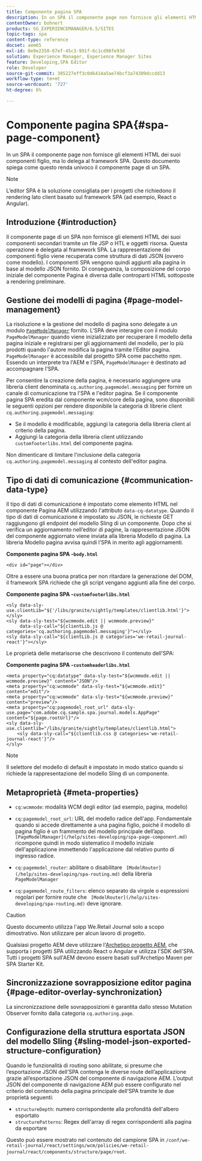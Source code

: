 ```yaml
---
title: Componente pagina SPA
description: In un SPA il componente page non fornisce gli elementi HTML dei suoi componenti figlio, ma lo delega al framework SPA. Questo documento spiega come questo renda univoco il componente page di un SPA.
contentOwner: bohnert
products: SG_EXPERIENCEMANAGER/6.5/SITES
topic-tags: spa
content-type: reference
docset: aem65
exl-id: 0e9e2350-67ef-45c3-991f-6c1cd98fe93d
solution: Experience Manager, Experience Manager Sites
feature: Developing,SPA Editor
role: Developer
source-git-commit: 305227eff3c0d6414a5ae74bcf3a74309dccdd13
workflow-type: tm+mt
source-wordcount: '727'
ht-degree: 6%

---
```


# Componente pagina SPA{#spa-page-component}

In un SPA il componente page non fornisce gli elementi HTML dei suoi componenti figlio, ma lo delega al framework SPA. Questo documento spiega come questo renda univoco il componente page di un SPA.

>[!NOTE]
>
>L’editor SPA è la soluzione consigliata per i progetti che richiedono il rendering lato client basato sul framework SPA (ad esempio, React o Angular).

## Introduzione {#introduction}

Il componente page di un SPA non fornisce gli elementi HTML dei suoi componenti secondari tramite un file JSP o HTL e oggetti risorsa. Questa operazione è delegata al framework SPA. La rappresentazione dei componenti figlio viene recuperata come struttura di dati JSON (ovvero come modello). I componenti SPA vengono quindi aggiunti alla pagina in base al modello JSON fornito. Di conseguenza, la composizione del corpo iniziale del componente Pagina è diversa dalle controparti HTML sottoposte a rendering preliminare.

## Gestione dei modelli di pagina {#page-model-management}

La risoluzione e la gestione del modello di pagina sono delegate a un modulo [`PageModelManager`](/help/sites-developing/spa-blueprint.md#pagemodelmanager) fornito. L&#39;SPA deve interagire con il modulo `PageModelManager` quando viene inizializzato per recuperare il modello della pagina iniziale e registrarsi per gli aggiornamenti del modello, per lo più prodotti quando l&#39;autore modifica la pagina tramite l&#39;Editor pagina. `PageModelManager` è accessibile dal progetto SPA come pacchetto npm. Essendo un interprete tra l&#39;AEM e l&#39;SPA, `PageModelManager` è destinato ad accompagnare l&#39;SPA.

Per consentire la creazione della pagina, è necessario aggiungere una libreria client denominata `cq.authoring.pagemodel.messaging` per fornire un canale di comunicazione tra l&#39;SPA e l&#39;editor pagina. Se il componente pagina SPA eredita dal componente wcm/core della pagina, sono disponibili le seguenti opzioni per rendere disponibile la categoria di librerie client `cq.authoring.pagemodel.messaging`:

* Se il modello è modificabile, aggiungi la categoria della libreria client al criterio della pagina.
* Aggiungi la categoria della libreria client utilizzando `customfooterlibs.html` del componente pagina.

Non dimenticare di limitare l&#39;inclusione della categoria `cq.authoring.pagemodel.messaging` al contesto dell&#39;editor pagina.

## Tipo di dati di comunicazione {#communication-data-type}

Il tipo di dati di comunicazione è impostato come elemento HTML nel componente Pagina AEM utilizzando l&#39;attributo `data-cq-datatype`. Quando il tipo di dati di comunicazione è impostato su JSON, le richieste GET raggiungono gli endpoint del modello Sling di un componente. Dopo che si verifica un aggiornamento nell’editor di pagine, la rappresentazione JSON del componente aggiornato viene inviata alla libreria Modello di pagina. La libreria Modello pagina avvisa quindi l’SPA in merito agli aggiornamenti.

**Componente pagina SPA -`body.html`**

```
<div id="page"></div>
```

Oltre a essere una buona pratica per non ritardare la generazione del DOM, il framework SPA richiede che gli script vengano aggiunti alla fine del corpo.

**Componente pagina SPA -`customfooterlibs.html`**

```
<sly data-sly-use.clientLib="${'/libs/granite/sightly/templates/clientlib.html'}"></sly>
<sly data-sly-test="${wcmmode.edit || wcmmode.preview}"
     data-sly-call="${clientLib.js @ categories='cq.authoring.pagemodel.messaging'}"></sly>
<sly data-sly-call="${clientLib.js @ categories='we-retail-journal-react'}"></sly>
```

Le proprietà delle metarisorse che descrivono il contenuto dell’SPA:

**Componente pagina SPA -`customheaderlibs.html`**

```
<meta property="cq:datatype" data-sly-test="${wcmmode.edit || wcmmode.preview}" content="JSON"/>
<meta property="cq:wcmmode" data-sly-test="${wcmmode.edit}" content="edit"/>
<meta property="cq:wcmmode" data-sly-test="${wcmmode.preview}" content="preview"/>
<meta property="cq:pagemodel_root_url" data-sly-use.page="com.adobe.cq.sample.spa.journal.models.AppPage" content="${page.rootUrl}"/>
<sly data-sly-use.clientlib="/libs/granite/sightly/templates/clientlib.html">
    <sly data-sly-call="${clientlib.css @ categories='we-retail-journal-react'}"/>
</sly>
```

>[!NOTE]
>
>Il selettore del modello di default è impostato in modo statico quando si richiede la rappresentazione del modello Sling di un componente.

## Metaproprietà {#meta-properties}

* `cq:wcmmode`: modalità WCM degli editor (ad esempio, pagina, modello)
* `cq:pagemodel_root_url`: URL del modello radice dell&#39;app. Fondamentale quando si accede direttamente a una pagina figlio, poiché il modello di pagina figlio è un frammento del modello principale dell’app. ` [PageModelManager](/help/sites-developing/spa-page-component.md)` ricompone quindi in modo sistematico il modello iniziale dell&#39;applicazione immettendo l&#39;applicazione dal relativo punto di ingresso radice.

* `cq:pagemodel_router`: abilitare o disabilitare ` [ModelRouter](/help/sites-developing/spa-routing.md)` della libreria `PageModelManager`

* `cq:pagemodel_route_filters`: elenco separato da virgole o espressioni regolari per fornire route che ` [ModelRouter](/help/sites-developing/spa-routing.md)` deve ignorare.

>[!CAUTION]
>
>Questo documento utilizza l&#39;app We.Retail Journal solo a scopo dimostrativo. Non utilizzare per alcun lavoro di progetto.
>
>Qualsiasi progetto AEM deve utilizzare l&#39;[Archetipo progetto AEM](https://experienceleague.adobe.com/docs/experience-manager-core-components/using/developing/archetype/overview.html?lang=it), che supporta i progetti SPA utilizzando React o Angular e utilizza l&#39;SDK dell&#39;SPA. Tutti i progetti SPA sull&#39;AEM devono essere basati sull&#39;Archetipo Maven per SPA Starter Kit.

## Sincronizzazione sovrapposizione editor pagina {#page-editor-overlay-synchronization}

La sincronizzazione delle sovrapposizioni è garantita dallo stesso Mutation Observer fornito dalla categoria `cq.authoring.page`.

## Configurazione della struttura esportata JSON del modello Sling {#sling-model-json-exported-structure-configuration}

Quando le funzionalità di routing sono abilitate, si presume che l’esportazione JSON dell’SPA contenga le diverse route dell’applicazione grazie all’esportazione JSON del componente di navigazione AEM. L’output JSON del componente di navigazione AEM può essere configurato nel criterio del contenuto della pagina principale dell’SPA tramite le due proprietà seguenti:

* `structureDepth`: numero corrispondente alla profondità dell&#39;albero esportato
* `structurePatterns`: Regex dell&#39;array di regex corrispondenti alla pagina da esportare

Questo può essere mostrato nel contenuto del campione SPA in `/conf/we-retail-journal/react/settings/wcm/policies/we-retail-journal/react/components/structure/page/root`.
